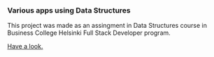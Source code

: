 ### Various apps using Data Structures

This project was made as an assingment in Data Structures course in Business College Helsinki Full Stack Developer program. 

[Have a look.](https://public.bc.fi/s2200726/dsTasks/build/)
